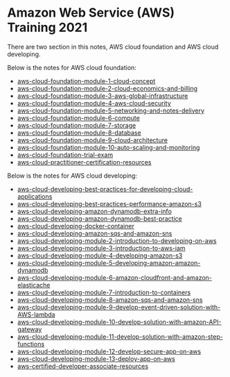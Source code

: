 # Amazon Web Service (AWS) Training 2021

There are two section in this notes, AWS cloud foundation and AWS cloud
developing.

Below is the notes for AWS cloud foundation:
- [aws-cloud-foundation-module-1-cloud-concept](notes/aws-cloud-foundation/aws-cloud-foundation-module-1-cloud-concept.md)
- [aws-cloud-foundation-module-2-cloud-economics-and-billing](notes/aws-cloud-foundation/aws-cloud-foundation-module-2-cloud-economics-and-billing.md)
- [aws-cloud-foundation-module-3-aws-global-infrastructure](notes/aws-cloud-foundation/aws-cloud-foundation-module-3-aws-global-infrastructure.md)
- [aws-cloud-foundation-module-4-aws-cloud-security](notes/aws-cloud-foundation/aws-cloud-foundation-module-4-aws-cloud-security.md)
- [aws-cloud-foundation-module-5-networking-and-notes-delivery](content/aws-cloud-foundation/aws-cloud-foundation-module-5-networking-and-content-delivery.md)
- [aws-cloud-foundation-module-6-compute](notes/aws-cloud-foundation/aws-cloud-foundation-module-6-compute.md)
- [aws-cloud-foundation-module-7-storage](notes/aws-cloud-foundation/aws-cloud-foundation-module-7-storage.md)
- [aws-cloud-foundation-module-8-database](notes/aws-cloud-foundation/aws-cloud-foundation-module-8-database.md)
- [aws-cloud-foundation-module-9-cloud-architecture](notes/aws-cloud-foundation/aws-cloud-foundation-module-9-cloud-architecture.md)
- [aws-cloud-foundation-module-10-auto-scaling-and-monitoring](notes/aws-cloud-foundation/aws-cloud-foundation-module-10-auto-scaling-and-monitoring.md)
- [aws-cloud-foundation-trial-exam](notes/aws-cloud-foundation/aws-cloud-foundation-trial-exam.md)
- [aws-cloud-practitioner-certification-resources](notes/aws-cloud-foundation/aws-cloud-practitioner-certification-resources.md)

Below is the notes for AWS cloud developing:
- [aws-cloud-developing-best-practices-for-developing-cloud-applications](notes/aws-cloud-developing/aws-cloud-developing-best-practices-for-developing-cloud-applications.md)
- [aws-cloud-developing-best-practices-performance-amazon-s3](notes/aws-cloud-developing/aws-cloud-developing-best-practices-performance-amazon-s3.md)
- [aws-cloud-developing-amazon-dynamodb-extra-info](notes/aws-cloud-developing/aws-cloud-developing-amazon-dynamodb-extra-info.md)
- [aws-cloud-developing-amazon-dynamodb-best-practice](notes/aws-cloud-developing/aws-cloud-developing-amazon-dynamodb-best-practice.md)
- [aws-cloud-developing-docker-container](notes/aws-cloud-developing/aws-cloud-developing-docker-container.md)
- [aws-cloud-developing-amazon-sqs-and-amazon-sns](notes/aws-cloud-developing/aws-cloud-developing-amazon-sqs-and-amazon-sns.md)
- [aws-cloud-developing-module-2-introduction-to-developing-on-aws](notes/aws-cloud-developing/aws-cloud-developing-module-2-introduction-to-developing-on-aws.md)
- [aws-cloud-developing-module-3-introduction-to-aws-iam](notes/aws-cloud-developing/aws-cloud-developing-module-3-introduction-to-aws-iam.md)
- [aws-cloud-developing-module-4-developing-amazon-s3](notes/aws-cloud-developing/aws-cloud-developing-module-4-developing-amazon-s3.md)
- [aws-cloud-developing-module-5-developing-amazon-amazon-dynamodb](notes/aws-cloud-developing/aws-cloud-developing-module-5-developing-amazon-amazon-dynamodb.md)
- [aws-cloud-developing-module-6-amazon-cloudfront-and-amazon-elasticache](notes/aws-cloud-developing/aws-cloud-developing-module-6-amazon-cloudfront-and-amazon-elasticache.md)
- [aws-cloud-developing-module-7-introduction-to-containers](notes/aws-cloud-developing/aws-cloud-developing-module-7-introduction-to-containers.md)
- [aws-cloud-developing-module-8-amazon-sqs-and-amazon-sns](notes/aws-cloud-developing/aws-cloud-developing-module-8-amazon-sqs-and-amazon-sns.md)
- [aws-cloud-developing-module-9-develop-event-driven-solution-with-AWS-lambda](notes/aws-cloud-developing/aws-cloud-developing-module-9-develop-event-driven-solution-with-AWS-lambda.md)
- [aws-cloud-developing-module-10-develop-solution-with-amazon-API-gateway](notes/aws-cloud-developing/aws-cloud-developing-module-10-develop-solution-with-amazon-API-gateway.md)
- [aws-cloud-developing-module-11-develop-solution-with-amazon-step-functions](notes/aws-cloud-developing/aws-cloud-developing-module-11-develop-solution-with-amazon-step-functions.md)
- [aws-cloud-developing-module-12-develop-secure-app-on-aws](notes/aws-cloud-developing/aws-cloud-developing-module-12-develop-secure-app-on-aws.md)
- [aws-cloud-developing-module-13-deploy-app-on-aws](notes/aws-cloud-developing/aws-cloud-developing-module-13-deploy-app-on-aws.md)
- [aws-certified-developer-associate-resources](notes/aws-cloud-developing/aws-certified-developer-associate-resources.md)
